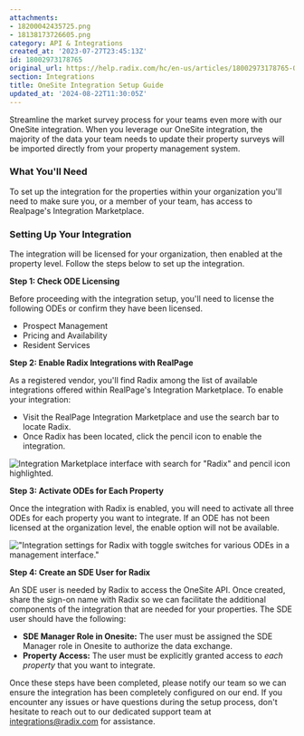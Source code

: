 ```yaml
---
attachments:
- 18200042435725.png
- 18138173726605.png
category: API & Integrations
created_at: '2023-07-27T23:45:13Z'
id: 18002973178765
original_url: https://help.radix.com/hc/en-us/articles/18002973178765-OneSite-Integration-Setup-Guide
section: Integrations
title: OneSite Integration Setup Guide
updated_at: '2024-08-22T11:30:05Z'
---
```


Streamline the market survey process for your teams even more with our OneSite integration. When you leverage our OneSite integration, the majority of the data your team needs to update their property surveys will be imported directly from your property management system.

### What You'll Need

To set up the integration for the properties within your organization you'll need to make sure you, or a member of your team, has access to Realpage's Integration Marketplace.

### Setting Up Your Integration

The integration will be licensed for your organization, then enabled at the property level. Follow the steps below to set up the integration.

**Step 1: Check ODE Licensing**

Before proceeding with the integration setup, you'll need to license the following ODEs or confirm they have been licensed.

* Prospect Management
* Pricing and Availability
* Resident Services

**Step 2: Enable Radix Integrations with RealPage**

As a registered vendor, you'll find Radix among the list of available integrations offered within RealPage's Integration Marketplace. To enable your integration:

* Visit the RealPage Integration Marketplace and use the search bar to locate Radix.
* Once Radix has been located, click the pencil icon to enable the integration.

![Integration Marketplace interface with search for "Radix" and pencil icon highlighted.](attachments/18200042435725.png)

**Step 3: Activate ODEs for Each Property**

Once the integration with Radix is enabled, you will need to activate all three ODEs for each property you want to integrate. If an ODE has not been licensed at the organization level, the enable option will not be available. 

!["Integration settings for Radix with toggle switches for various ODEs in a management interface."](attachments/18138173726605.png)

**Step 4: Create an SDE User for Radix**

An SDE user is needed by Radix to access the OneSite API. Once created, share the sign-on name with Radix so we can facilitate the additional components of the integration that are needed for your properties. The SDE user should have the following: 

* **SDE Manager Role in Onesite:** The user must be assigned the SDE Manager role in Onesite to authorize the data exchange.
* **Property Access:** The user must be explicitly granted access to *each property* that you want to integrate.

Once these steps have been completed, please notify our team so we can ensure the integration has been completely configured on our end. If you encounter any issues or have questions during the setup process, don't hesitate to reach out to our dedicated support team at [integrations@radix.com](mailto:support@radix.com) for assistance.